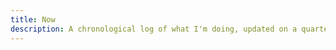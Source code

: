 ```yaml
---
title: Now
description: A chronological log of what I'm doing, updated on a quarterly basis.
---
```

